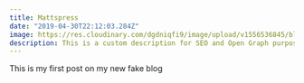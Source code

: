 ```yaml
---
title: Mattspress
date: "2019-04-30T22:12:03.284Z"
image: https://res.cloudinary.com/dgdniqfi9/image/upload/v1556536845/blog/train.png
description: This is a custom description for SEO and Open Graph purposes, rather than the default generated excerpt. Simply add a description field to the frontmatter.
---
```


This is my first post on my new fake blog
